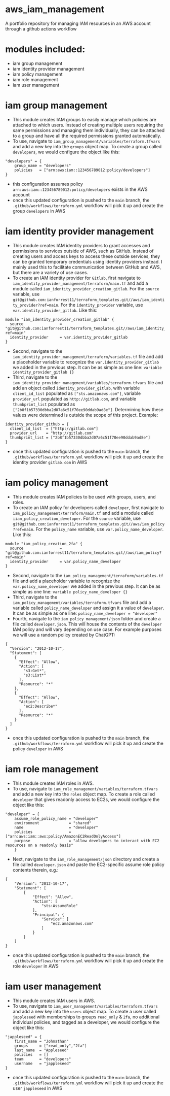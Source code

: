 # aws_iam_management
A portfolio repository for managing IAM resources in an AWS account through a github actions workflow

# modules included:
- iam group management
- iam identity provider management
- iam policy management
- iam role management
- iam user management

# iam group management
- This module creates IAM groups to easily manage which policies are attached to which users.  Instead of creating multiple users requiring the same permissions and managing them individually, they can be attached to a group and have all the required permissions granted automatically.
- To use, navigate to `iam_group_management/variables/terraform.tfvars` and add a new key into the `groups` object map.  To create a group called `developers`, we would configure the object like this:
```
"developers" = {
    group_name = "developers"
    policies   = ["arn:aws:iam::123456789012:policy/developers"]
}
```
- this configuration assumes policy `arn:aws:iam::123456789012:policy/developers` exists in the AWS account
- once this updated configuration is pushed to the `main` branch, the `.github/workflows/terraform.yml` workflow will pick it up and create the group `developers` in AWS

# iam identity provider management
- This module creates IAM identity providers to grant accesses and permissions to services outside of AWS, such as GitHub.  Instead of creating users and access keys to access these outside services, they can be granted temporary credentials using identity providers instead.  I mainly used this to facilitate communication between GitHub and AWS, but there are a variety of use cases.
- To create an IAM identity provider for `Gitlab`, first navigate to `iam_identity_provider_management/terraform/main.tf` and add a module called `iam_identity_provider_creation_gitlab`.  For the `source` variable, use `git@github.com:ianforrest11/terraform_templates.git//aws/iam_identity_provider?ref=main`. For the `identity_provider` variable, use `var.identity_provider_gitlab`.  Like this:
```
module "iam_identity_provider_creation_gitlab" {
  source                = "git@github.com:ianforrest11/terraform_templates.git//aws/iam_identity_provider?ref=main"
  identity_provider     = var.identity_provider_gitlab
}
```
- Second, navigate to the `iam_identity_provider_management/terraform/variables.tf` file and add a placeholder variable to recognize the `var.identity_provider_gitlab` we added in the previous step.  It can be as simple as one line: `variable identity_provider_gitlab {}`
- Third, navigate to the `iam_identity_provider_management/variables/terraform.tfvars` file and add an object called `identity_provider_gitlab`, with variable `client_id_list` populated as `["sts.amazonaws.com"]`, variable `provider_url` populated as `http://gitlab.com`, and variable `thumbprint_list` populated as `["2b8f1b57330dbba2d07a6c51f70ee90ddab9ad8e"]`.  Determining how these values were determined is outside the scope of this project.  Example:
```
identity_provider_github = {
  client_id_list  = ["http://gitlab.com"]
  provider_url    = "http://gitlab.com"
  thumbprint_list = ["2b8f1b57330dbba2d07a6c51f70ee90ddab9ad8e"]
}
```
- once this updated configuration is pushed to the `main` branch, the `.github/workflows/terraform.yml` workflow will pick it up and create the identity provider `gitlab.com` in AWS

# iam policy management
- This module creates IAM policies to be used with groups, users, and roles.
- To create an IAM policy for developers called `developer`, first navigate to `iam_policy_management/terraform/main.tf` and add a module called `iiam_policy_creation_developer`.  For the `source` variable, use `git@github.com:ianforrest11/terraform_templates.git//aws/iam_policy?ref=main`. For the `policy_name` variable, use `var.policy_name_developer`.  Like this:
```
module "iam_policy_creation_2fa" {
  source                = "git@github.com:ianforrest11/terraform_templates.git//aws/iam_policy?ref=main"
  identity_provider     = var.policy_name_developer
}
```
- Second, navigate to the `iam_policy_management/terraform/variables.tf` file and add a placeholder variable to recognize the `var.policy_name_developer` we added in the previous step.  It can be as simple as one line: `variable policy_name_developer {}`
- Third, navigate to the `iam_policy_management/variables/terraform.tfvars` file and add a variable called `policy_name_developer` and assign it a value of `developer`.  It can be as simple as one line: `policy_name_developer = "developer"`
- Fourth, navigate to the `iam_policy_management/json` folder and create a file called `developer.json`.  This will house the contents of the `developer` IAM policy and will vary depending on use case.  For example purposes we will use a random policy created by ChatGPT:
```
{
  "Version": "2012-10-17",
  "Statement": [
    {
      "Effect": "Allow",
      "Action": [
        "s3:Get*",
        "s3:List*"
      ],
      "Resource": "*"
    },
    {
      "Effect": "Allow",
      "Action": [
        "ec2:Describe*"
      ],
      "Resource": "*"
    }
  ]
}

```
- once this updated configuration is pushed to the `main` branch, the `.github/workflows/terraform.yml` workflow will pick it up and create the policy `developer` in AWS


# iam role management
- This module creates IAM roles in AWS.
- To use, navigate to `iam_role_management/variables/terraform.tfvars` and add a new key into the `roles` object map.  To create a role called `developer` that gives readonly access to EC2s, we would configure the object like this:
```
"developer" = {
    assume_role_policy_name = "developer"
    environment             = "shared"
    name                    = "developer"
    policies                = ["arn:aws:iam::aws:policy/AmazonEC2ReadOnlyAccess"]
    purpose                 = "allow developers to interact with EC2 resources on a readonly basis"
    }
```
- Next, navigate to the `iam_role_management/json` directory and create a file called `developer.json` and paste the EC2-specific assume role policy contents therein, e.g.:
```
{
    "Version": "2012-10-17",
    "Statement": [
        {
            "Effect": "Allow",
            "Action": [
                "sts:AssumeRole"
            ],
            "Principal": {
                "Service": [
                    "ec2.amazonaws.com"
                ]
            }
        }
    ]
}
```
- once this updated configuration is pushed to the `main` branch, the `.github/workflows/terraform.yml` workflow will pick it up and create the role `developer` in AWS

# iam user management
- This module creates IAM users in AWS.
- To use, navigate to `iam_user_management/variables/terraform.tfvars` and add a new key into the `users` object map.  To create a user called `jappleseed` with memberships to groups `read_only` & `2fa`, no additional individual policies, and tagged as a developer, we would configure the object like this:
```
"jappleseed" = {
    first_name = "Johnathan"
    groups     = ["read_only","2fa"]
    last_name  = "Appleseed"
    policies   = []
    team       = "developers"
    username   = "jappleseed"
}
```
- once this updated configuration is pushed to the `main` branch, the `.github/workflows/terraform.yml` workflow will pick it up and create the user `jappleseed` in AWS